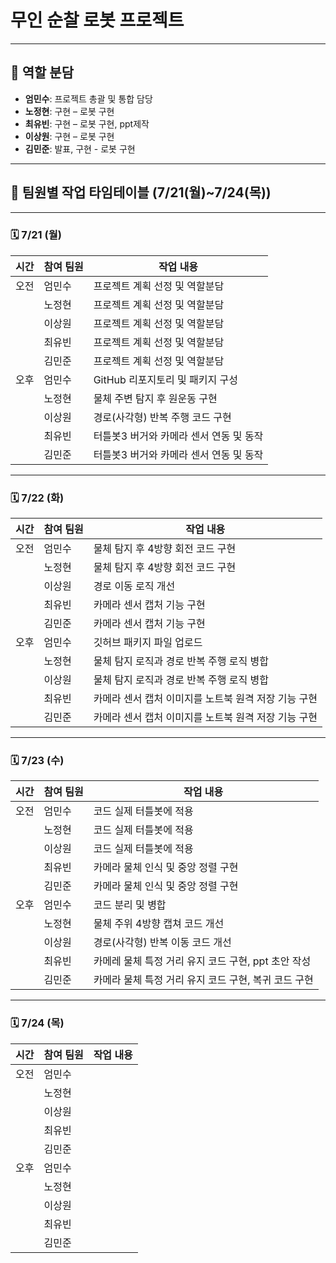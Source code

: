 #  무인 순찰 로봇 프로젝트



---
## 🧩 역할 분담

- **엄민수**: 프로젝트 총괄 및 통합 담당
- **노정현**: 구현 – 로봇 구현
- **최유빈**: 구현 – 로봇 구현, ppt제작
- **이상원**: 구현 – 로봇 구현
- **김민준**: 발표, 구현 - 로봇 구현

---

## 📅 팀원별 작업 타임테이블 (7/21(월)~7/24(목))

---

### 🗓️ 7/21 (월)

| 시간  | 참여 팀원 | 작업 내용                         |
|--------|------------|----------------------------------|
| 오전   | 엄민수     | 프로젝트 계획 선정 및 역할분담 |
|        | 노정현     | 프로젝트 계획 선정 및 역할분담|
|        | 이상원     | 프로젝트 계획 선정 및 역할분담   |
|        | 최유빈     | 프로젝트 계획 선정 및 역할분담   |
|        | 김민준     | 프로젝트 계획 선정 및 역할분담  |
| 오후   | 엄민수     | GitHub 리포지토리 및 패키지 구성    |
|        | 노정현     | 물체 주변 탐지 후 원운동 구현 |
|        | 이상원     | 경로(사각형) 반복 주행 코드 구현    |
|        | 최유빈     | 터틀봇3 버거와 카메라 센서 연동 및 동작     |
|        | 김민준     | 터틀봇3 버거와 카메라 센서 연동 및 동작  |


---

### 🗓️ 7/22 (화)

| 시간  | 참여 팀원 | 작업 내용                         |
|--------|------------|----------------------------------|
| 오전   | 엄민수     | 물체 탐지 후 4방향 회전 코드 구현 |
|        | 노정현     | 물체 탐지 후 4방향 회전 코드 구현|
|        | 이상원     | 경로 이동 로직 개선       |
|        | 최유빈     | 카메라 센서 캡처 기능 구현    |
|        | 김민준     | 카메라 센서 캡처 기능 구현  |
| 오후   | 엄민수     | 깃허브 패키지 파일 업로드   |
|        | 노정현     | 물체 탐지 로직과 경로 반복 주행 로직 병합 |
|        | 이상원     | 물체 탐지 로직과 경로 반복 주행 로직 병합    |
|        | 최유빈     | 카메라 센서 캡처 이미지를 노트북 원격 저장 기능 구현    |
|        | 김민준     | 카메라 센서 캡처 이미지를 노트북 원격 저장 기능 구현   |


---

### 🗓️ 7/23 (수)

| 시간  | 참여 팀원 | 작업 내용                         |
|--------|------------|----------------------------------|
| 오전   | 엄민수     | 코드 실제 터틀봇에 적용 |
|        | 노정현     | 코드 실제 터틀봇에 적용|
|        | 이상원     | 코드 실제 터틀봇에 적용   |
|        | 최유빈     | 카메라 물체 인식 및 중앙 정렬 구현  |
|        | 김민준     | 카메라 물체 인식 및 중앙 정렬 구현 |
| 오후   | 엄민수     | 코드 분리 및 병합   |
|        | 노정현     | 물체 주위 4방향 캡쳐 코드 개선 |
|        | 이상원     | 경로(사각형) 반복 이동 코드 개선  |
|        | 최유빈     | 카메레 물체 특정 거리 유지 코드 구현, ppt 초안 작성    |
|        | 김민준     | 카메라 물체 특정 거리 유지 코드 구현, 복귀 코드 구현  |



---

### 🗓️ 7/24 (목)

| 시간  | 참여 팀원 | 작업 내용                                                                                                           |
|--------|------------|----------------------------------|
| 오전   | 엄민수     |  |
|        | 노정현     | |
|        | 이상원     |        |
|        | 최유빈     |    |
|        | 김민준     | |
| 오후   | 엄민수     |     |
|        | 노정현     |  |
|        | 이상원     |     |
|        | 최유빈     |     |
|        | 김민준     |   |




